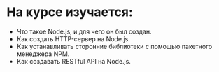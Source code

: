 # На курсе изучается:
 - Что такое Node.js, и для чего он был создан.
 - Как создать HTTP-сервер на Node.js.
 - Как устанавливать сторонние библиотеки с помощью пакетного менеджера NPM.
 - Как создавать RESTful API на Node.js.